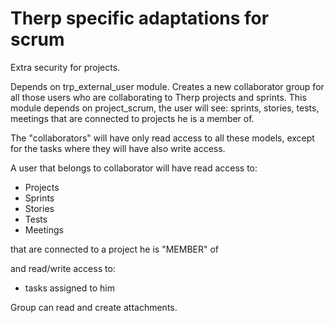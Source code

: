 Therp specific adaptations for scrum
====================================


Extra security for projects.

Depends on trp_external_user module.
Creates a new collaborator group for all those users who are collaborating
to Therp projects and sprints.
This module depends on project_scrum, the user will see:  sprints,
stories, tests, meetings that are connected to projects  he is a member of.

The "collaborators" will have only read access to all these models, except for
the tasks where they will have also write access.

A user that belongs to collaborator will have read access to:

- Projects
- Sprints
- Stories
- Tests
- Meetings

that are connected to a project he is "MEMBER" of

and read/write access to:

- tasks assigned to him


Group can read and create attachments.
